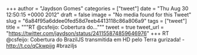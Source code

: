 
+++
author = "Jaydson Gomes"
categories = ["tweet"]
date = "Thu Aug 30 12:50:15 +0000 2012"
draft = false
image = "No media found for this Tweet"
slug = "6a84f95a6ddee0fed58d7eeb4413118c86a806a9"
tags = ["tweet"]
title = """RT @csfeijo: Cobertura do..."""
tweet = true
tweet_url = "https://twitter.com/jaydson/status/241155874859646976"
+++
RT @csfeijo: Cobertura do BrazilJS transmitida em HD pelo Terra gurizada! - http://t.co/qCkwpijg #braziljs
